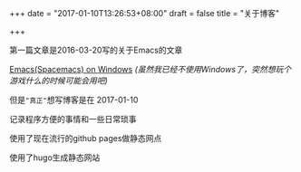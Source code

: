 +++
date = "2017-01-10T13:26:53+08:00"
draft = false
title = "关于博客"

+++

第一篇文章是2016-03-20写的关于Emacs的文章 

[Emacs(Spacemacs) on Windows](/portfolio/Emacs%28Spacemacs%29%20on%20Windows/)
*(虽然我已经不使用Windows了，突然想玩个游戏什么的时候可能会用吧)*

但是`"真正"`想写博客是在 2017-01-10


记录程序方便的事情和一些日常琐事

使用了现在流行的github pages做静态网点

使用了hugo生成静态网站

